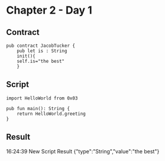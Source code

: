 # Chapter 2 - Day 1
## Contract
```
pub contract JacobTucker {
    pub let is : String
    init(){
    self.is="the best"
    }
```
## Script
```
import HelloWorld from 0x03

pub fun main(): String {
    return HelloWorld.greeting
}
```
## Result
16:24:39 
New Script 
Result
{"type":"String","value":"the best"}
